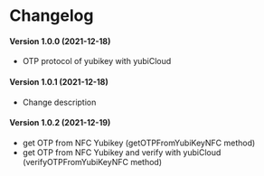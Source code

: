 Changelog
=========

#### Version 1.0.0 (2021-12-18)
* OTP protocol of yubikey with yubiCloud  

#### Version 1.0.1 (2021-12-18)
* Change description

#### Version 1.0.2 (2021-12-19)
* get OTP from NFC Yubikey (getOTPFromYubiKeyNFC method)
* get OTP from NFC Yubikey and verify with yubiCloud (verifyOTPFromYubiKeyNFC method)